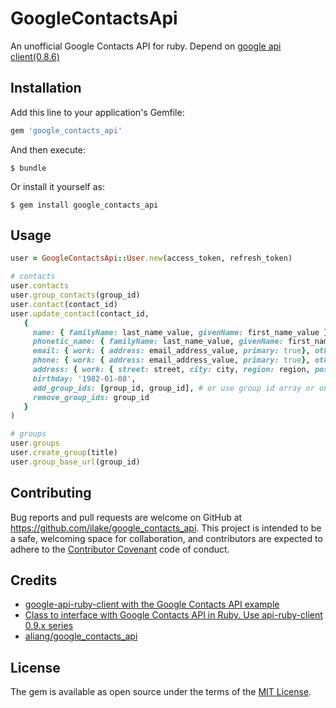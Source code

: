 # GoogleContactsApi

An unofficial Google Contacts API for ruby. Depend on [google api client(0.8.6)](https://github.com/google/google-api-ruby-client/tree/v0.8.6)

## Installation

Add this line to your application's Gemfile:

```ruby
gem 'google_contacts_api'
```

And then execute:

    $ bundle

Or install it yourself as:

    $ gem install google_contacts_api

## Usage

```ruby
user = GoogleContactsApi::User.new(access_token, refresh_token)

# contacts
user.contacts
user.group_contacts(group_id)
user.contact(contact_id)
user.update_contact(contact_id,
   {
     name: { familyName: last_name_value, givenName: first_name_value },
     phonetic_name: { familyName: last_name_value, givenName: first_name_value },
     email: { work: { address: email_address_value, primary: true}, other: {...} }, # default email types are work, home, other, but you could create any name you want.
     phone: { work: { address: email_address_value, primary: true}, other: {...} }, # default phone types are work, home, other, mobile, main, home_fax, work_fax, pager, google voice is grandcentral, but you could create any name you want.
     address: { work: { street: street, city: city, region: region, postcode: postcode, country: Taiwan}, other: {...}
     birthday: '1982-01-08',
     add_group_ids: [group_id, group_id], # or use group id array or only group_id,
     remove_group_ids: group_id
   }
)

# groups
user.groups
user.create_group(title)
user.group_base_url(group_id)
```

## Contributing

Bug reports and pull requests are welcome on GitHub at https://github.com/ilake/google_contacts_api. This project is intended to be a safe, welcoming space for collaboration, and contributors are expected to adhere to the [Contributor Covenant](contributor-covenant.org) code of conduct.

## Credits
- [google-api-ruby-client with the Google Contacts API example](https://gist.github.com/cantino/d1a63045fbfe5fc55a94)
- [Class to interface with Google Contacts API in Ruby. Use api-ruby-client 0.9.x series](https://gist.github.com/lightman76/2357338dcca65fd390e2)
- [aliang/google_contacts_api](https://github.com/aliang/google_contacts_api/)

## License

The gem is available as open source under the terms of the [MIT License](http://opensource.org/licenses/MIT).

